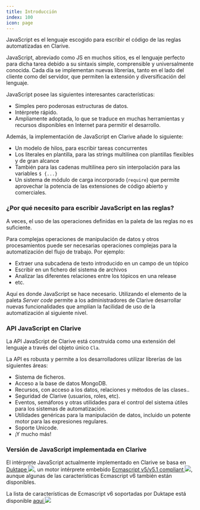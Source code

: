 ```yaml
---
title: Introducción
index: 100
icon: page
---
```


JavaScript es el lenguaje escogido para escribir el código de las reglas automatizadas en Clarive.

JavaScript, abreviado como JS en muchos sitios, es el lenguaje perfecto para dicha tarea debido a su sintaxis simple,
comprensible y universalmente conocida.  Cada día se implementan nuevas librerías, tanto en el lado del cliente como del
servidor, que permiten la extensión y diversificación del lenguaje.

JavaScript posee las siguientes interesantes características:

- Simples pero poderosas estructuras de datos.
- Intérprete rápido.
- Ampliamente adoptada, lo que se traduce en muchas herramientas y recursos disponibles en Internet para permitir el
  desarrollo.

Además, la implementación de JavaScript en Clarive añade lo siguiente:

- Un modelo de hilos, para escribir tareas concurrentes
- Los literales en plantilla, para las strings multilínea con plantillas flexibles y de gran alcance
- También para las cadenas multilínea pero sin interpolación para las variables `$ {...}`
- Un sistema de módulo de carga incorporado (`require`) que permite aprovechar la potencia de las extensiones de código
  abierto y comerciales.

### ¿Por qué necesito para escribir JavaScript en las reglas?

A veces, el uso de las operaciones definidas en la paleta de las reglas no es suficiente.

Para complejas operaciones de manipulación de datos y otros procesamientos puede ser necesarias operaciones complejas
para la automatización del flujo de trabajo. Por ejemplo:

- Extraer una subcadena de texto introducido en un campo de un tópico
- Escribir en un fichero del sistema de archivos
- Analizar las diferentes relaciones entre los tópicos en una release
- etc.

Aquí es donde JavaScript se hace necesario. Utilizando el elemento de la paleta *Server code* permite a los
administradores de Clarive desarrollar nuevas funcionalidades que amplían la facilidad de uso de la automatización al
siguiente nivel.

### API JavaScript en Clarive

La API JavaScript de Clarive está construida como una extensión del lenguaje a través del objeto único `Cla`.

La API es robusta y permite a los desarrolladores utilizar librerías de las siguientes áreas:

- Sistema de ficheros.
- Acceso a la base de datos MongoDB.
- Recursos, con acceso a los datos, relaciones y métodos de las clases..
- Seguridad de Clarive (usuarios, roles, etc).
- Eventos, semáforos y otras utilidades para el control del sistema útiles para los sistemas de automatización.
- Utilidades genéricas para la manipulación de datos, incluido un potente motor para las expresiones regulares.
- Soporte Unicode.
- ¡Y mucho más!

### Versión de JavaScript implementada en Clarive

El intérprete JavaScript actualmente implementado en Clarive se basa en [Duktape <img class='ext-link'
src='/static/images/icons/window-new.svg' />](http://duktape.org), un motor intérprete embebido [Ecmascript v5/v5.1
compliant <img class='ext-link' src='/static/images/icons/window-new.svg'
/>](http://www.ecma-international.org/ecma-262/5.1/), aunque algunas de las características Ecmascript v6 también están
disponibles.

La lista de características de Ecmascript v6 soportadas por Duktape está disponible [aquí <img class='ext-link'
src='/static/images/icons/window-new.svg' />](http://duktape.org/guide.html#es6features)
